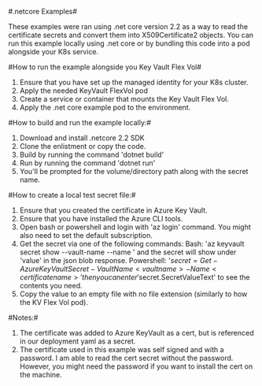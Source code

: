 #.netcore Examples#

These examples were ran using .net core version 2.2 as a way to read the certificate secrets and convert them into X509Certificate2 objects. You can run this example locally using .net core or by bundling this code into a pod alongside your K8s service.

#How to run the example alongside you Key Vault Flex Vol#
1. Ensure that you have set up the managed identity for your K8s cluster.
2. Apply the needed KeyVault FlexVol pod
3. Create a service or container that mounts the Key Vault Flex Vol.
4. Apply the .net core example pod to the environment.

#How to build and run the example locally:#
1. Download and install .netcore 2.2 SDK
2. Clone the enlistment or copy the code.
3. Build by running the command 'dotnet build'
4. Run by running the command 'dotnet run'
5. You'll be prompted for the volume/directory path along with the secret name.

#How to create a local test secret file:#
1. Ensure that you created the certificate in Azure Key Vault.
2. Ensure that you have installed the Azure CLI tools.
3. Open bash or powershell and login with 'az login' command. You might also need to set the default subscription.
4. Get the secret via one of the following commands:
    Bash:  'az keyvault secret show --vault-name <vaultname> --name <certificatename>' and the secret will show under 'value' in the json blob response.
    Powershell: '$secret = Get-AzureKeyVaultSecret -VaultName <vaultname> -Name <certificatename>' then you can enter '$secret.SecretValueText' to see the contents you need.
5. Copy the value to an empty file with no file extension (similarly to how the KV Flex Vol pod).

#Notes:#
1. The certificate was added to Azure KeyVault as a cert, but is referenced in our deployment yaml as a secret.
2. The certificate used in this example was self signed and with a password. I am able to read the cert secret without the password. However, you might need the password if you want to install the cert on the machine.